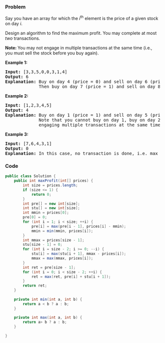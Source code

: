 ### Problem
<p>Say you have an array for which the <em>i</em><sup>th</sup> element is the price of a given stock on day <em>i</em>.</p>

<p>Design an algorithm to find the maximum profit. You may complete at most <em>two</em> transactions.</p>

<p><strong>Note:&nbsp;</strong>You may not engage in multiple transactions at the same time (i.e., you must sell the stock before you buy again).</p>

<p><strong>Example 1:</strong></p>

<pre>
<strong>Input:</strong> [3,3,5,0,0,3,1,4]
<strong>Output:</strong> 6
<strong>Explanation:</strong> Buy on day 4 (price = 0) and sell on day 6 (price = 3), profit = 3-0 = 3.
&nbsp;            Then buy on day 7 (price = 1) and sell on day 8 (price = 4), profit = 4-1 = 3.</pre>

<p><strong>Example 2:</strong></p>

<pre>
<strong>Input:</strong> [1,2,3,4,5]
<strong>Output:</strong> 4
<strong>Explanation:</strong> Buy on day 1 (price = 1) and sell on day 5 (price = 5), profit = 5-1 = 4.
&nbsp;            Note that you cannot buy on day 1, buy on day 2 and sell them later, as you are
&nbsp;            engaging multiple transactions at the same time. You must sell before buying again.
</pre>

<p><strong>Example 3:</strong></p>

<pre>
<strong>Input:</strong> [7,6,4,3,1]
<strong>Output:</strong> 0
<strong>Explanation:</strong> In this case, no transaction is done, i.e. max profit = 0.</pre>


### Code
```java
public class Solution {
    public int maxProfit(int[] prices) {
        int size = prices.length;
        if (size <= 1) {
            return 0;
        }
        int pre[] = new int[size];
        int stu[] = new int[size];
        int mmin = prices[0];
        pre[0] = 0;
        for (int i = 1; i < size; ++i) {
            pre[i] = max(pre[i - 1], prices[i] - mmin);
            mmin = min(mmin, prices[i]);
        }
        int mmax = prices[size - 1];
        stu[size - 1] = 0;
        for (int i = size - 2; i >= 0; --i) {
            stu[i] = max(stu[i + 1], mmax - prices[i]);
            mmax = max(mmax, prices[i]);
        }
        int ret = pre[size - 1];
        for (int i = 0; i < size - 2; ++i) {
            ret = max(ret, pre[i] + stu[i + 1]); 
        }
        return ret;
    }
    
    private int min(int a, int b) {
        return a < b ? a : b;
    }
    
    private int max(int a, int b) {
        return a> b ? a : b;
    }
    
}
```
